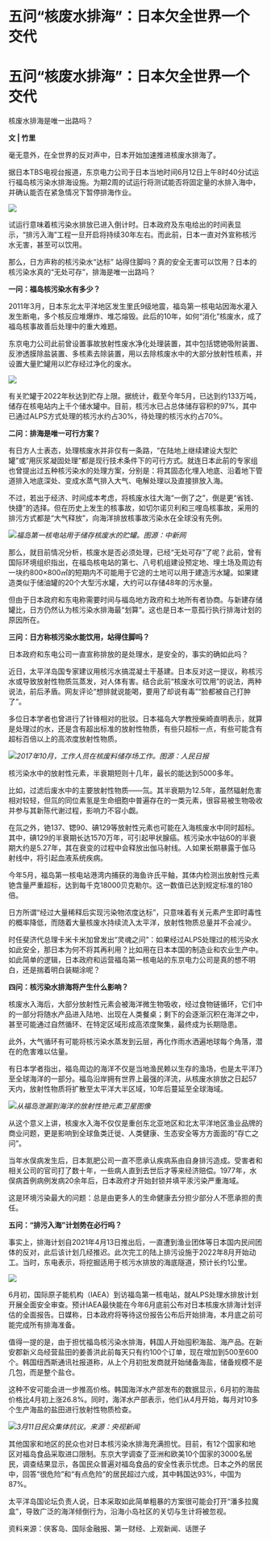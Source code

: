 # 五问“核废水排海”：日本欠全世界一个交代

# 五问“核废水排海”：日本欠全世界一个交代

核废水排海是唯一出路吗？

**文 | 竹里**

毫无意外，在全世界的反对声中，日本开始加速推进核废水排海了。

据日本TBS电视台报道，东京电力公司于日本当地时间6月12日上午8时40分试运行福岛核污染水排海设施。为期2周的试运行将测试能否将固定量的水排入海中，并确认能否在紧急情况下暂停排海作业。

![](https://inews.gtimg.com/om_bt/GmYgj886AlZyRPN0ws63qxcN3q7cEKLRSACTqWnnaWM20AA/0)

试运行意味着核污染水排放已进入倒计时。日本政府及东电给出的时间表显示，“排污入海”工程一旦开启将持续30年左右。而此前，日本一直对外宣称核污水无害，甚至可以饮用。

那么，日方声称的核污染水“达标” 站得住脚吗？真的安全无害可以饮用？日本的核污染水真的“无处可存”，排海是唯一出路吗？

**一问：福岛核污染水有多少？**

2011年3月，日本东北太平洋地区发生里氏9级地震，福岛第一核电站因海水灌入发生断电，多个核反应堆爆炸、堆芯熔毁。此后的10年，如何“消化”核废水，成了福岛核事故善后处理中的重大难题。

东京电力公司此前曾设置事故放射性废水净化处理装置，其中包括锶铯吸附装置、反渗透膜除盐装置、多核素去除装置，用以去除核废水中的大部分放射性核素，并设置大量贮罐用以贮存经过净化的废水。

![](https://inews.gtimg.com/om_bt/O7_8ftBi46bjCUn7XnkUxN6HFv8EUGMBQJEGY4wvy2Q64AA/1000)

有关贮罐于2022年秋达到贮存上限。据统计，截至今年5月，已达到约133万吨，储存在核电站内上千个储水罐中。目前，核污水已占总体储存容积的97%，其中已通过ALPS方式处理的核污水约占30%，待处理的核污水约占70%。

**二问：排海是唯一可行方案？**

有日方人士表态，处理核废水并非仅有一条路，“在陆地上继续建设大型贮罐”或“用灰浆凝固处理”都是现行技术条件下的可行方式。就连日本此前的专家组也曾提出过五种核污染水的处理方案，分别是：将其固态化埋入地底、沿着地下管道排入地底深处、变成水蒸气排入大气、电解处理以及直接排放入海。

不过，若出于经济、时间成本考虑，将核废水往大海“一倒了之”，倒是更“省钱、快捷”的选择。但在历史上发生的核事故，如切尔诺贝利和三哩岛核事故，采用的排污方式都是“大气释放”，向海洋排放核事故污染水在全球没有先例。

![](https://inews.gtimg.com/om_bt/O9fY_UNKMrH_PQOcTKs4v7rINxZNfcD9VbpFL2zZgow9MAA/1000)_福岛第一核电站用于储存核废水的贮罐。图源：中新网_

那么，就目前情况分析，核废水是否必须处理，已经“无处可存”了呢？此前，曾有国际环境组织指出，在福岛核电站的第七、八号机组建设预定地、埋土场及周边有一块约800×800㎡的短期内不可能用于它途的土地可以用于建造污水罐。如果建造类似于储油罐的20个大型污水罐，大约可以存储48年的污水量。

但由于日本政府和东电称需要时间与福岛地方政府和土地所有者协商。与新建存储罐比，日方仍然认为核污染水排海最“划算”。这也是日本一意孤行执行排海计划的原因所在。

**三问：日方称核污染水能饮用，站得住脚吗？**

日本政府和东电公司一直宣称排放的是处理水，是安全的，事实的确如此吗？

近日，太平洋岛国专家建议用核污水搞混凝土干基建。日本反对这一提议，称核污水或导致放射性物质氚蒸发，对人体有害。结合此前“核废水可饮用”的说法，两种说法，前后矛盾。网友评论“想排就说能喝，要用了却说有毒”“脸都被自己打肿了”。

多位日本学者也曾进行了针锋相对的批驳。日本福岛大学教授柴崎直明表示，就算是处理过的水，还是含有超出标准的放射性物质，有些只超标一点，有些可能含有超标百倍以上的高浓度放射性物质。

![](https://inews.gtimg.com/om_bt/OIGPRi2Ku4OG7Y9nzbKmplXTcKX4WIHB7dtM3Rso66cxEAA/1000)_2017年10月，工作人员在核废料储存场工作。图源：人民日报_

核污染水中的放射性元素，半衰期短则十几年，最长的能达到5000多年。

比如，过滤后废水中的主要放射性物质——氚。其半衰期为12.5年，虽然辐射危害相对较轻，但氚的同位素氢是生命细胞中普遍存在的一类元素，很容易被生物吸收并参与其新陈代谢过程，影响力不容小觑。

在氚之外，铯137、锶90、碘129等放射性元素也可能在入海核废水中同时超标。其中，碘129的半衰期长达1570万年，可引起甲状腺癌。核污染水中钴60的半衰期大约是5.27年，其在衰变的过程中会释放出伽马射线。人如果长期暴露于伽马射线中，将引起血液系统疾病。

今年5月，福岛第一核电站港湾内捕获的海鱼许氏平鲉，其体内检测出放射性元素铯含量严重超标，达到每千克18000贝克勒尔。这一数值已达到规定标准的180倍。

日方所谓“经过大量稀释后实现污染物浓度达标”，只意味着有关元素产生即时毒性的概率降低，而随着大量核废水持续流入太平洋，放射性物质总量并不会减少。

时任斐济代总理卡米卡米加曾发出“灵魂之问”：如果经过ALPS处理过的核污染水如此安全，那日本为何不将其再利用？比如用在日本本国的制造业和农业生产中。如此简单的逻辑，日本政府和运营福岛第一核电站的东京电力公司是真的想不明白，还是揣着明白装糊涂呢？

**四问：核污染水排海将产生什么影响？**

核废水入海后，大部分放射性元素会被海洋微生物吸收，经过食物链循环，它们中的一部分将随水产品进入陆地、出现在人类餐桌；剩下的会逐渐沉积在海洋之中，甚至可能通过自然循环、在特定区域形成高浓度聚集，最终成为长期隐患。

此外，大气循环有可能将核污染水蒸发到云层，再化作雨水洒遍地球每个角落，潜在的危害难以估量。

有日本学者指出，福岛周边的海洋不仅是当地渔民赖以生存的渔场，也是太平洋乃至全球海洋的一部分。福岛沿岸拥有世界上最强的洋流，从核废水排放之日起57天内，放射性物质将扩散至太平洋大半区域，10年后蔓延至全球海域。

![](https://inews.gtimg.com/om_bt/OVYbsdgTsgGO0WqDncsDqBsFWhhKAvsSfwaewbMvbMhEcAA/1000)_从福岛泄漏到海洋的放射性铯元素卫星图像_

从这个意义上讲，核废水入海不仅仅是重创东北亚地区和北太平洋地区渔业品牌的商业问题，更是影响到全球鱼类迁徙、人类健康、生态安全等方方面面的“存亡之问”。

当年水俣病发生后，日本氮肥公司一直不愿承认疾病系由自身排污造成。受害者和相关公司的官司打了数十年，一些病人直到去世后才等来经济赔偿。1977年，水俣病首例病例发病20余年后，日本政府才开始封锁并填平汞污染严重海域。

这是环境污染最大的问题：总是由更多人的生命健康去分担少部分人不愿承担的责任。

**五问：“排污入海”计划势在必行吗？**

事实上，排海计划自2021年4月13日推出后，一直遭到渔业团体等日本国内民间团体的反对，此后该计划几经推迟。此次完工的陆上排污设施于2022年8月开始动工。当时，东电表示，将挖掘适用于核污水排放的海底隧道，预计长约1公里。

![](https://inews.gtimg.com/om_bt/OuD7UheV-6c3RoslCLqtpIjixfpX03Rds2MmTjsHS9MHgAA/1000)

6月初，国际原子能机构（IAEA）到访福岛第一核电站，就ALPS处理水排放计划开展全面安全审查。预计IAEA最快能在今年6月底前公布对日本核废水排海计划评估的全面报告。日媒称，日本政府将等待这份报告公布后开始排海，本月底之前可能完成所有排海准备。

值得一提的是，由于担忧福岛核污染水排海，韩国人开始囤积海盐、海产品。在新安郡新义岛经营盐田的姜善洪此前每天只有约100个订单，现在增加到500至600个。韩国纽西斯通讯社报道称，从上个月初批发商就开始储备海盐，储备规模不是几包，而是整个盐仓。

这种不安可能会进一步推高价格。韩国海洋水产部发布的数据显示，6月初的海盐价格比4月初上涨26.8%。同时，海洋水产部表示，他们从4月开始，每月对10多个生产海盐的盐田进行放射性物质检查。

![](https://inews.gtimg.com/om_bt/OoNKgN53yV65RiuS23VqvIfRJntv0hd1bVAoPAJHfvzBIAA/1000)_3月11日民众集体抗议。来源：央视新闻_

其他国家和地区的民众也对日本核污染水排海充满担忧。目前，有12个国家和地区对福岛食品采取进口限制。东京大学调查了亚洲和欧美10个国家的3000名居民，调查结果显示，各国民众普遍对福岛食品的安全性表示忧虑。日本之外的居民中，回答“很危险”和“有点危险”的居民超过六成，其中韩国达93%，中国为87%。

太平洋岛国论坛负责人说，日本采取如此简单粗暴的方案很可能会打开“潘多拉魔盒”，导致广泛的海洋倾倒行为，沿海小岛社区的关切与生计将被忽视。

资料来源：侠客岛、国际金融报、第一财经、上观新闻、话匣子

